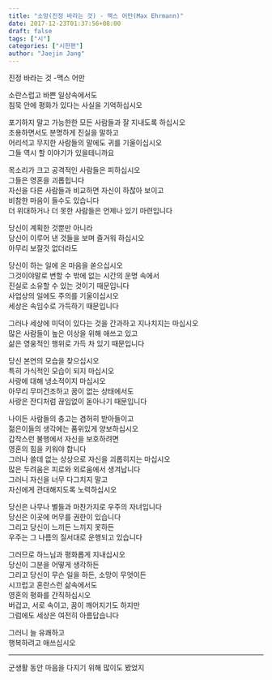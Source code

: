 ```yaml
---
title: "소망(진정 바라는 것) - 맥스 어만(Max Ehrmann)"
date: 2017-12-23T01:37:56+08:00
draft: false
tags: ["시"]
categories: ["시한편"]
author: "Jaejin Jang"
---
```


진정 바라는 것 
                                                                     -맥스 어만

소란스럽고 바쁜 일상속에서도  
침묵 안에 평화가 있다는 사실을 기억하십시오

포기하지 말고 가능한한 모든 사람들과 잘 지내도록 하십시오  
조용하면서도 분명하게 진실을 말하고   
어리석고 무지한 사람들의 말에도 귀를 기울이십시오   
그들 역시 할 이야기가 있을테니까요 

목소리가 크고 공격적인 사람들은 피하십시오   
그들은 영혼을 괴롭힙니다  
자신을 다른 사람들과 비교하면 자신이 하찮아 보이고   
비참한 마음이 들수도 있습니다   
더 위대하거나 더 못한 사람들은 언제나 있기 마련입니다   

당신이 계획한 것뿐만 아니라   
당신이 이루어 낸 것들을 보며 즐거워 하십시오   
아무리 보잘것 없더라도 

당신이 하는 일에 온 마음을 쏟으십시오   
그것이야말로 변할 수 밖에 없는 시간의 운명 속에서   
진실로 소유할 수 있는 것이기 때문입니다  
사업상의 일에도 주의를 기울이십시오  
세상은 속임수로 가득하기 때문입니다 

그러나 세상에 미덕이 있다는 것을 간과하고 지나치지는 마십시오   
많은 사람들이 높은 이상을 위해 애쓰고 있고  
삶은 영웅적인 행위로 가득 차 있기 때문입니다 

당신 본연의 모습을 찾으십시오   
특히 가식적인 모습이 되지 마십시오  
사랑에 대해 냉소적이지 마십시오  
아무리 무미건조하고 꿈이 없는 상태에서도   
사랑은 잔디처럼 끊임없이 돋아나기 때문입니다

나이든 사람들의 충고는 겸허히 받아들이고   
젊은이들의 생각에는 품위있게 양보하십시오  
갑작스런 불행에서 자신을 보호하려면   
영혼의 힘을 키워야 합니다  
그러나 쓸데 없는 상상으로 자신을 괴롭히지는 마십시오  
많은 두려움은 피로와 외로움에서 생겨납니다   
그러니 자신을 너무 다그치지 말고   
자신에게 관대해지도록 노력하십시오

당신은 나무나 별들과 마찬가지로 우주의 자녀입니다  
당신은 이곳에 머무를 권한이 있습니다   
그리고 당신이 느끼든 느끼지 못하든   
우주는 그 나름의 질서대로 운행되고 있습니다 

그러므로 하느님과 평화롭게 지내십시오  
당신이 그분을 어떻게 생각하든   
그리고 당신이 무슨 일을 하든, 소망이 무엇이든   
시끄럽고 혼란스런 삶속에서도   
영혼의 평화를 간직하십시오  
버겁고, 서로 속이고, 꿈이 깨어지기도 하지만   
그럼에도 세상은 여전히 아름답습니다 

그러니 늘 유쾌하고   
행복하려고 애쓰십시오

-------------------------------------------------------------------------

군생활 동안 마음을 다지기 위해 많이도 봤었지
